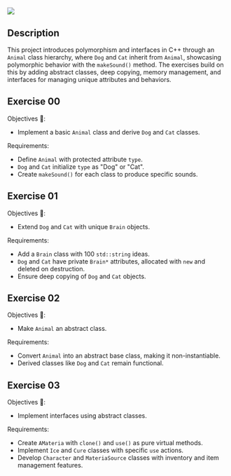 <h1><img src="https://raw.githubusercontent.com/ayogun/42-project-badges/refs/heads/main/covers/cover-cpp-bonus.png"></h1>

## Description
This project introduces polymorphism and interfaces in C++ through an `Animal` class hierarchy, where `Dog` and `Cat` inherit from `Animal`, showcasing polymorphic behavior with the `makeSound()` method. The exercises build on this by adding abstract classes, deep copying, memory management, and interfaces for managing unique attributes and behaviors.

## Exercise 00
Objectives 🚀:
- Implement a basic `Animal` class and derive `Dog` and `Cat` classes.

Requirements:
- Define `Animal` with protected attribute `type`.
- `Dog` and `Cat` initialize `type` as "Dog" or "Cat".
- Create `makeSound()` for each class to produce specific sounds.

## Exercise 01
Objectives 🚀:
- Extend `Dog` and `Cat` with unique `Brain` objects.

Requirements:
- Add a `Brain` class with 100 `std::string` ideas.
- `Dog` and `Cat` have private `Brain*` attributes, allocated with `new` and deleted on destruction.
- Ensure deep copying of `Dog` and `Cat` objects.

## Exercise 02
Objectives 🚀:
- Make `Animal` an abstract class.

Requirements:
- Convert `Animal` into an abstract base class, making it non-instantiable.
- Derived classes like `Dog` and `Cat` remain functional.

## Exercise 03
Objectives 🚀:
- Implement interfaces using abstract classes.

Requirements:
- Create `AMateria` with `clone()` and `use()` as pure virtual methods.
- Implement `Ice` and `Cure` classes with specific `use` actions.
- Develop `Character` and `MateriaSource` classes with inventory and item management features.
